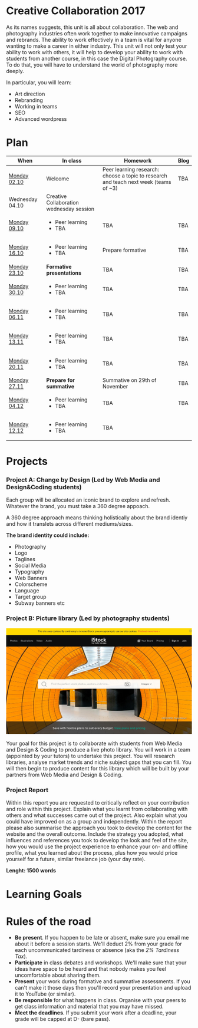 # Creative Collaboration 2017 

As its names suggests, this unit is all about collaboration. The web and photography industries often work together to make innovative campaigns and rebrands. The ability to work effectively in a team is vital for anyone wanting to make a career in either industry. This unit will not only test your ability to work with others, it will help to develop your ability to work with students from another course, in this case the Digital Photography course. To do that, you will have to understand the world of photography more deeply.


In particular, you will learn: 

* Art direction
* Rebranding 
* Working in teams 
* SEO 
* Advanced wordpress 

# Plan

When | In class | Homework | Blog 
---- | -------- | -------- | ----
[Monday<br>02.10](sessions/01)| Welcome | Peer learning research: choose a topic to research and teach next week (teams of ~3) | TBA
Wednesday 04.10 | Creative Collaboration wednesday session |  | 
[Monday<br>09.10](sessions/02)| <ul><li>Peer learning <li>TBA | TBA | TBA
[Monday<br>16.10](sessions/03)| <ul><li>Peer learning <li>TBA | Prepare formative | TBA
[Monday<br>23.10](sessions/04)| **Formative presentations** | TBA | TBA
[Monday<br>30.10](sessions/05)| <ul><li>Peer learning <li>TBA | TBA | TBA
[Monday<br>06.11](sessions/06)| <ul><li>Peer learning <li>TBA | TBA | TBA
[Monday<br>13.11](sessions/07)| <ul><li>Peer learning <li>TBA | TBA | TBA 
[Monday<br>20.11](sessions/08)| <ul><li>Peer learning <li>TBA | TBA | TBA
[Monday<br>27.11](sessions/09)| **Prepare for summative** | Summative on 29th of November | TBA
[Monday<br>04.12](sessions/10)| <ul><li>Peer learning <li>TBA | TBA | TBA
[Monday<br>12.12](sessions/11)| <ul><li>Peer learning <li>TBA | TBA 

# Projects 

### Project A: Change by Design (Led by Web Media and Design&Coding students) 


Each group will be allocated an iconic brand to explore and refresh. Whatever the brand, you must take a 360 degree appoach. 

A 360 degree approach means thinking holistically about the brand identiy and how it translets across different mediums/sizes. 


**The brand identity could include:**

* Photography 
* Logo 
* Taglines 
* Social Media 
* Typography
* Web Banners 
* Colorscheme 
* Language 
* Target group 
* Subway banners etc 


### Project B: Picture library (Led by photography students)

<img src="https://github.com/RavensbourneWebMedia/creativecollaboration/blob/2017/assets%20/stockphoto.jpg" width="900">


Your goal for this project is to collaborate with students from Web Media and Design & Coding to produce a live photo library. You will work in a team (appointed by your tutors) to undertake this project. You will research libraries, analyse market trends and niche subject gaps that you can fill. 
You will then begin to produce content for this library which will be built by your partners from Web Media and Design & Coding.


### Project Report 

Within this report you are requested to critically reflect on your contribution and role within this project. Explain what you learnt from collaborating with others and what successes came out of the project. Also explain what you could have improved on as a group and independently. Within the report please also summarise the approach you took to develop the content for the website and the overall outcome. Include the strategy you adopted, what influences and references you took to develop the look and feel of the site, how you would use the project experience to enhance your on- and offline profile, what you learned about the process, plus how you would price yourself for a future, similar freelance job (your day rate).

**Lenght: 1500 words**


# Learning Goals 

# Rules of the road

* **Be present**. If you happen to be late or absent, make sure you email me about it before a session starts. We'll deduct 2% from your grade for each uncommunicated tardiness or absence (aka the *2% Tardiness Tax*).
* **Participate** in class debates and workshops. We'll make sure that your ideas have space to be heard and that nobody makes you feel uncomfortable about sharing them.
* **Present** your work during formative and summative assessments. If you can't make it those days then you'll record your presentation and upload it to YouTube (or similar).
* **Be responsible** for what happens in class. Organise with your peers to get class information and material that you may have missed.
* **Meet the deadlines**. If you submit your work after a deadline, your grade will be capped at D- (bare pass).